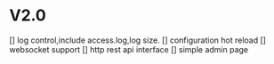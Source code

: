 # V2.0

[] log control,include access.log,log size.
[] configuration hot reload
[] websocket support
[] http rest api interface
[] simple admin page 